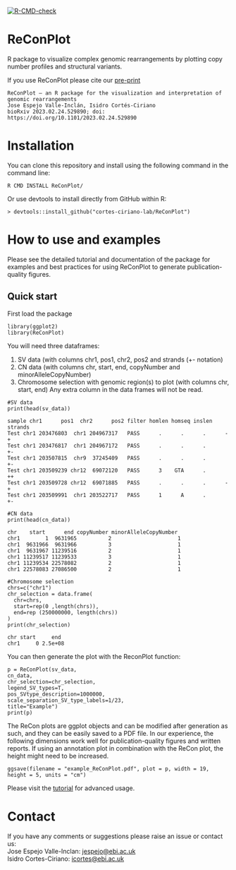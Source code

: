   <!-- badges: start -->
  [![R-CMD-check](https://github.com/cortes-ciriano-lab/ReConPlot/actions/workflows/R-CMD-check.yaml/badge.svg)](https://github.com/cortes-ciriano-lab/ReConPlot/actions/workflows/R-CMD-check.yaml)
  <!-- badges: end -->

# ReConPlot
R package to visualize complex genomic rearrangements by plotting copy number profiles and structural variants.

If you use ReConPlot please cite our [pre-print](https://www.biorxiv.org/content/10.1101/2023.02.24.529890v2)
```
ReConPlot – an R package for the visualization and interpretation of genomic rearrangements
Jose Espejo Valle-Inclán, Isidro Cortés-Ciriano
bioRxiv 2023.02.24.529890; doi: https://doi.org/10.1101/2023.02.24.529890
```

# Installation
You can clone this repository and install using the following command in the command line:
```
R CMD INSTALL ReConPlot/
```
Or use devtools to install directly from GitHub within R:
```
> devtools::install_github("cortes-ciriano-lab/ReConPlot")
```

# How to use and examples
Please see the detailed tutorial and documentation of the package for examples and best practices for using ReConPlot to generate publication-quality figures.

## Quick start
First load the package
```
library(ggplot2)
library(ReConPlot)
```
You will need three dataframes:
1. SV data (with columns chr1, pos1, chr2, pos2 and strands (+- notation)
2. CN data (with columns chr, start, end, copyNumber and minorAlleleCopyNumber)
3. Chromosome selection with genomic region(s) to plot (with columns chr, start, end)
Any extra column in the data frames will not be read. 

```
#SV data
print(head(sv_data))

sample chr1      pos1  chr2      pos2 filter homlen homseq inslen strands
Test chr1 203476803  chr1 204967317   PASS      .      .      .      -+
Test chr1 203476817  chr1 204967172   PASS      .      .      .      +-
Test chr1 203507815  chr9  37245409   PASS      .      .      .      +-
Test chr1 203509239 chr12  69072120   PASS      3    GTA      .      ++
Test chr1 203509728 chr12  69071885   PASS      .      .      .      -+
Test chr1 203509991  chr1 203522717   PASS      1      A      .      +-
```

```
#CN data
print(head(cn_data))

chr    start      end copyNumber minorAlleleCopyNumber
chr1        1  9631965          2                     1
chr1  9631966  9631966          3                     1
chr1  9631967 11239516          2                     1
chr1 11239517 11239533          3                     1
chr1 11239534 22578082          2                     1
chr1 22578083 27086500          2                     1
```
```
#Chromosome selection
chrs=c("chr1")
chr_selection = data.frame(
  chr=chrs,
  start=rep(0 ,length(chrs)),
  end=rep (250000000, length(chrs)) 
) 
print(chr_selection)

chr start     end
chr1     0 2.5e+08
```
You can then generate the plot with the ReconPlot function:
```
p = ReConPlot(sv_data,
cn_data,
chr_selection=chr_selection,
legend_SV_types=T,
pos_SVtype_description=1000000,
scale_separation_SV_type_labels=1/23,
title="Example")
print(p)
```
The ReCon plots are ggplot objects and can be modified after generation as such, and they can be easily saved to a PDF file.
In our experience, the following dimensions work well for publication-quality figures and written reports. If using an annotation plot in combination with the ReCon plot, the height might need to be increased.

```
ggsave(filename = "example_ReConPlot.pdf", plot = p, width = 19, height = 5, units = "cm")
```

Please visit the [tutorial](Tutorial/tutorial.pdf) for advanced usage.

# Contact
If you have any comments or suggestions please raise an issue or contact us:\
Jose Espejo Valle-Inclan: jespejo@ebi.ac.uk\
Isidro Cortes-Ciriano: icortes@ebi.ac.uk
